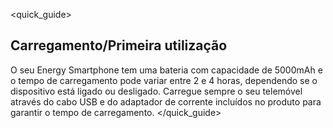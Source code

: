 <quick_guide>
## Carregamento/Primeira utilização

O seu Energy Smartphone tem uma bateria com capacidade de 5000mAh e o tempo de carregamento pode variar entre 2 e 4 horas, dependendo se o dispositivo está ligado ou desligado. Carregue sempre o seu telemóvel através do cabo USB e do adaptador de corrente incluídos no produto para garantir o tempo de carregamento. 
</quick_guide>
